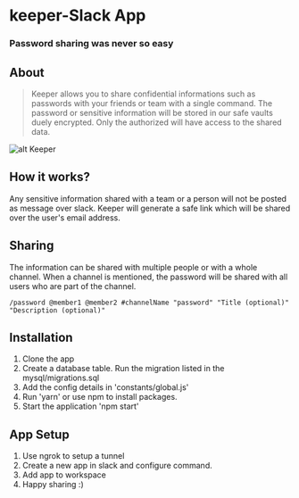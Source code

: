 # keeper-Slack App
### Password sharing was never so easy


## About
> Keeper allows you to share confidential informations such as passwords with your friends or team with a single command. The password or sensitive information will be stored in our safe vaults duely encrypted. Only the authorized will have access to the shared data.

![alt Keeper](https://media.giphy.com/media/2wVDCB9i0VR0yn7T9g/giphy.gif)

## How it works?
Any sensitive information shared with a team or a person will not be posted as message over slack. Keeper will generate a safe link which will be shared over the user's email address.

## Sharing
The information can be shared with multiple people or with a whole channel. When a channel is mentioned, the password will be shared with all users who are part of the channel.

```
/password @member1 @member2 #channelName "password" "Title (optional)" "Description (optional)"
```

## Installation
1. Clone the app
2. Create a database table. Run the migration listed in the mysql/migrations.sql
3. Add the config details in 'constants/global.js'
4. Run 'yarn' or use npm to install packages.
5. Start the application 'npm start'

## App Setup
1. Use ngrok to setup a tunnel
2. Create a new app in slack and configure command.
3. Add app to workspace
4. Happy sharing :)
